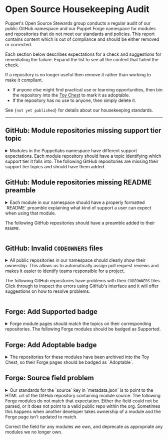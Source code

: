 # Open Source Housekeeping Audit

Puppet's Open Source Stewards group conducts a regular audit of our public GitHub
namespace and our Puppet Forge namespace for modules and repositories that do not
meet our standards and policies. This report contains content which is out of
compliance and should be either removed or corrected.

Each section below describes expectations for a check and suggestions for remediating
the failure. Expand the list to see all the content that failed the check.

If a repository is no longer useful then remove it rather than working to make it
compliant.

* If anyone else might find practical use or learning opportunities, then bin
  the repository into the [Toy Chest](http://github.com/puppetlabs-toy-chest/)
  to mark it as adoptable.
* If the repository has no use to anyone, then simply delete it.

See `{not yet published}` for details about our housekeeping standards.

----





## GitHub: Module repositories missing support tier topic

<details>
<summary>
Modules in the Puppetlabs namespace have different support expectations. Each module
repository should have a topic identifying which support tier it falls into. The
following GitHub repositories are missing their support tier topics and should
have them added.
</summary>

* [puppetlabs/puppetlabs-sshkeys](https://github.com/puppetlabs/puppetlabs-sshkeys)
* [puppetlabs/netdev_stdlib](https://github.com/puppetlabs/netdev_stdlib)
* [puppetlabs/ps-sox](https://github.com/puppetlabs/ps-sox)
* [puppetlabs/pltraining-userprefs](https://github.com/puppetlabs/pltraining-userprefs)
* [puppetlabs/pltraining-bootstrap](https://github.com/puppetlabs/pltraining-bootstrap)
* [puppetlabs/pltraining-localrepo](https://github.com/puppetlabs/pltraining-localrepo)
* [puppetlabs/pltraining-learning](https://github.com/puppetlabs/pltraining-learning)
* [puppetlabs/pltraining-dockeragent](https://github.com/puppetlabs/pltraining-dockeragent)
* [puppetlabs/puppetlabs-wordpress_app](https://github.com/puppetlabs/puppetlabs-wordpress_app)
* [puppetlabs/puppetlabs-app_modeling](https://github.com/puppetlabs/puppetlabs-app_modeling)
* [puppetlabs/cisco-network-puppet-module](https://github.com/puppetlabs/cisco-network-puppet-module)
* [puppetlabs/puppetlabs-windows_puppet_certificates](https://github.com/puppetlabs/puppetlabs-windows_puppet_certificates)
* [puppetlabs/vmware-vcenter](https://github.com/puppetlabs/vmware-vcenter)
* [puppetlabs/puppetlabs-mailalias_core](https://github.com/puppetlabs/puppetlabs-mailalias_core)
* [puppetlabs/encrypted_backup](https://github.com/puppetlabs/encrypted_backup)
* [puppetlabs/prtg_push](https://github.com/puppetlabs/prtg_push)
* [puppetlabs/puppetlabs-azure_arm](https://github.com/puppetlabs/puppetlabs-azure_arm)
* [puppetlabs/puppetlabs-bolt_proxy](https://github.com/puppetlabs/puppetlabs-bolt_proxy)
* [puppetlabs/pe_support_kb_task_templates](https://github.com/puppetlabs/pe_support_kb_task_templates)
* [puppetlabs/puppet-vra_puppet_plugin_prep](https://github.com/puppetlabs/puppet-vra_puppet_plugin_prep)
* [puppetlabs/puppetlabs-cd4pe_tests](https://github.com/puppetlabs/puppetlabs-cd4pe_tests)
* [puppetlabs/puppetlabs-amazon_aws](https://github.com/puppetlabs/puppetlabs-amazon_aws)
* [puppetlabs/pe_tech_check](https://github.com/puppetlabs/pe_tech_check)
* [puppetlabs/puppetlabs-qe](https://github.com/puppetlabs/puppetlabs-qe)
* [puppetlabs/puppetlabs-test_device](https://github.com/puppetlabs/puppetlabs-test_device)
* [puppetlabs/puppetlabs-powershell_task_helper](https://github.com/puppetlabs/puppetlabs-powershell_task_helper)
* [puppetlabs/puppet_ciamohe](https://github.com/puppetlabs/puppet_ciamohe)
* [puppetlabs/puppet-macdefaults](https://github.com/puppetlabs/puppet-macdefaults)
* [puppetlabs/puppetlabs-cd4pe_deployments](https://github.com/puppetlabs/puppetlabs-cd4pe_deployments)
* [puppetlabs/puppetlabs-ruby_plugin_helper](https://github.com/puppetlabs/puppetlabs-ruby_plugin_helper)
* [puppetlabs/puppetlabs-lidar](https://github.com/puppetlabs/puppetlabs-lidar)
* [puppetlabs/puppetlabs-pecdm](https://github.com/puppetlabs/puppetlabs-pecdm)
* [puppetlabs/preupgrade_check](https://github.com/puppetlabs/preupgrade_check)
* [puppetlabs/puppetlabs-minimum_version](https://github.com/puppetlabs/puppetlabs-minimum_version)
* [puppetlabs/puppetlabs-env_plugin](https://github.com/puppetlabs/puppetlabs-env_plugin)
* [puppetlabs/servicenow_tasks](https://github.com/puppetlabs/servicenow_tasks)
* [puppetlabs/puppetlabs-servicenow_cmdb_integration](https://github.com/puppetlabs/puppetlabs-servicenow_cmdb_integration)
* [puppetlabs/winrm_security](https://github.com/puppetlabs/winrm_security)
* [puppetlabs/pe_tune](https://github.com/puppetlabs/pe_tune)
* [puppetlabs/puppetlabs-pe_quick_data](https://github.com/puppetlabs/puppetlabs-pe_quick_data)
* [puppetlabs/se_secteam_cis](https://github.com/puppetlabs/se_secteam_cis)
* [puppetlabs/se_appteam_basichttp](https://github.com/puppetlabs/se_appteam_basichttp)
* [puppetlabs/puppetlabs-servicenow_reporting_integration](https://github.com/puppetlabs/puppetlabs-servicenow_reporting_integration)
* [puppetlabs/puppetlabs-servicenow_change_requests](https://github.com/puppetlabs/puppetlabs-servicenow_change_requests)
* [puppetlabs/pltraining-apache](https://github.com/puppetlabs/pltraining-apache)
* [puppetlabs/puppetlabs-http_request](https://github.com/puppetlabs/puppetlabs-http_request)
* [puppetlabs/dellemc-powerstore](https://github.com/puppetlabs/dellemc-powerstore)
* [puppetlabs/puppetlabs-relay](https://github.com/puppetlabs/puppetlabs-relay)
* [puppetlabs/RSAN](https://github.com/puppetlabs/RSAN)
* [puppetlabs/puppetlabs-change_window](https://github.com/puppetlabs/puppetlabs-change_window)
* [puppetlabs/opv](https://github.com/puppetlabs/opv)
* [puppetlabs/puppetlabs-sccm](https://github.com/puppetlabs/puppetlabs-sccm)
* [puppetlabs/fortinet_facts](https://github.com/puppetlabs/fortinet_facts)
* [puppetlabs/puppetlabs-hdp](https://github.com/puppetlabs/puppetlabs-hdp)
* [puppetlabs/puppetlabs-pam_firewall](https://github.com/puppetlabs/puppetlabs-pam_firewall)
* [puppetlabs/se_appteam_webserver](https://github.com/puppetlabs/se_appteam_webserver)
* [puppetlabs/puppetlabs-pam_tools](https://github.com/puppetlabs/puppetlabs-pam_tools)
* [puppetlabs/puppetlabs-data-entitlement](https://github.com/puppetlabs/puppetlabs-data-entitlement)
* [puppetlabs/bolt_aws_kms](https://github.com/puppetlabs/bolt_aws_kms)
* [puppetlabs/puppet-jenkins](https://github.com/puppetlabs/puppet-jenkins)

</details>




## GitHub: Module repositories missing README preamble

<details>
<summary>
Each module in our namespace  should have a properly formatted `README` preamble
explaining what kind of support a user can expect when using that module.

The following GitHub repositories should have a preamble added to their `README`.
</summary>

* [puppetlabs/puppetlabs-sshkeys](https://github.com/puppetlabs/puppetlabs-sshkeys)
* [puppetlabs/puppetlabs-rsync](https://github.com/puppetlabs/puppetlabs-rsync)
* [puppetlabs/puppetlabs-xinetd](https://github.com/puppetlabs/puppetlabs-xinetd)
* [puppetlabs/puppetlabs-puppetdb](https://github.com/puppetlabs/puppetlabs-puppetdb)
* [puppetlabs/netdev_stdlib](https://github.com/puppetlabs/netdev_stdlib)
* [puppetlabs/puppetlabs-awsdemo_profiles](https://github.com/puppetlabs/puppetlabs-awsdemo_profiles)
* [puppetlabs/puppetlabs-hocon](https://github.com/puppetlabs/puppetlabs-hocon)
* [puppetlabs/puppetlabs-transition](https://github.com/puppetlabs/puppetlabs-transition)
* [puppetlabs/ps-sox](https://github.com/puppetlabs/ps-sox)
* [puppetlabs/pltraining-userprefs](https://github.com/puppetlabs/pltraining-userprefs)
* [puppetlabs/pltraining-bootstrap](https://github.com/puppetlabs/pltraining-bootstrap)
* [puppetlabs/pltraining-localrepo](https://github.com/puppetlabs/pltraining-localrepo)
* [puppetlabs/pltraining-learning](https://github.com/puppetlabs/pltraining-learning)
* [puppetlabs/pltraining-dockeragent](https://github.com/puppetlabs/pltraining-dockeragent)
* [puppetlabs/puppetlabs-wordpress_app](https://github.com/puppetlabs/puppetlabs-wordpress_app)
* [puppetlabs/puppetlabs-app_modeling](https://github.com/puppetlabs/puppetlabs-app_modeling)
* [puppetlabs/puppetlabs-puppetdb_gc](https://github.com/puppetlabs/puppetlabs-puppetdb_gc)
* [puppetlabs/puppetlabs-grafanadash](https://github.com/puppetlabs/puppetlabs-grafanadash)
* [puppetlabs/cisco-network-puppet-module](https://github.com/puppetlabs/cisco-network-puppet-module)
* [puppetlabs/puppetlabs-windows_puppet_certificates](https://github.com/puppetlabs/puppetlabs-windows_puppet_certificates)
* [puppetlabs/vmware-vcenter](https://github.com/puppetlabs/vmware-vcenter)
* [puppetlabs/puppetlabs-resource_api](https://github.com/puppetlabs/puppetlabs-resource_api)
* [puppetlabs/puppetlabs-mailalias_core](https://github.com/puppetlabs/puppetlabs-mailalias_core)
* [puppetlabs/prtg_push](https://github.com/puppetlabs/prtg_push)
* [puppetlabs/puppetlabs-azure_arm](https://github.com/puppetlabs/puppetlabs-azure_arm)
* [puppetlabs/puppetlabs-bolt_proxy](https://github.com/puppetlabs/puppetlabs-bolt_proxy)
* [puppetlabs/pe_support_kb_task_templates](https://github.com/puppetlabs/pe_support_kb_task_templates)
* [puppetlabs/puppet-vra_puppet_plugin_prep](https://github.com/puppetlabs/puppet-vra_puppet_plugin_prep)
* [puppetlabs/puppetlabs-cd4pe_tests](https://github.com/puppetlabs/puppetlabs-cd4pe_tests)
* [puppetlabs/puppetlabs-amazon_aws](https://github.com/puppetlabs/puppetlabs-amazon_aws)
* [puppetlabs/pe_tech_check](https://github.com/puppetlabs/pe_tech_check)
* [puppetlabs/puppetlabs-qe](https://github.com/puppetlabs/puppetlabs-qe)
* [puppetlabs/puppetlabs-test_device](https://github.com/puppetlabs/puppetlabs-test_device)
* [puppetlabs/puppetlabs-powershell_task_helper](https://github.com/puppetlabs/puppetlabs-powershell_task_helper)
* [puppetlabs/puppet_ciamohe](https://github.com/puppetlabs/puppet_ciamohe)
* [puppetlabs/puppet-macdefaults](https://github.com/puppetlabs/puppet-macdefaults)
* [puppetlabs/puppetlabs-cd4pe_deployments](https://github.com/puppetlabs/puppetlabs-cd4pe_deployments)
* [puppetlabs/puppetlabs-ruby_plugin_helper](https://github.com/puppetlabs/puppetlabs-ruby_plugin_helper)
* [puppetlabs/puppetlabs-lidar](https://github.com/puppetlabs/puppetlabs-lidar)
* [puppetlabs/puppetlabs-pecdm](https://github.com/puppetlabs/puppetlabs-pecdm)
* [puppetlabs/preupgrade_check](https://github.com/puppetlabs/preupgrade_check)
* [puppetlabs/puppetlabs-minimum_version](https://github.com/puppetlabs/puppetlabs-minimum_version)
* [puppetlabs/puppetlabs-env_plugin](https://github.com/puppetlabs/puppetlabs-env_plugin)
* [puppetlabs/servicenow_tasks](https://github.com/puppetlabs/servicenow_tasks)
* [puppetlabs/puppetlabs-servicenow_cmdb_integration](https://github.com/puppetlabs/puppetlabs-servicenow_cmdb_integration)
* [puppetlabs/winrm_security](https://github.com/puppetlabs/winrm_security)
* [puppetlabs/pe_tune](https://github.com/puppetlabs/pe_tune)
* [puppetlabs/puppetlabs-pe_quick_data](https://github.com/puppetlabs/puppetlabs-pe_quick_data)
* [puppetlabs/se_secteam_cis](https://github.com/puppetlabs/se_secteam_cis)
* [puppetlabs/se_appteam_basichttp](https://github.com/puppetlabs/se_appteam_basichttp)
* [puppetlabs/puppetlabs-servicenow_reporting_integration](https://github.com/puppetlabs/puppetlabs-servicenow_reporting_integration)
* [puppetlabs/puppetlabs-servicenow_change_requests](https://github.com/puppetlabs/puppetlabs-servicenow_change_requests)
* [puppetlabs/puppetlabs-patching_as_code](https://github.com/puppetlabs/puppetlabs-patching_as_code)
* [puppetlabs/pltraining-apache](https://github.com/puppetlabs/pltraining-apache)
* [puppetlabs/puppetlabs-http_request](https://github.com/puppetlabs/puppetlabs-http_request)
* [puppetlabs/dellemc-powerstore](https://github.com/puppetlabs/dellemc-powerstore)
* [puppetlabs/puppetlabs-relay](https://github.com/puppetlabs/puppetlabs-relay)
* [puppetlabs/RSAN](https://github.com/puppetlabs/RSAN)
* [puppetlabs/puppetlabs-change_window](https://github.com/puppetlabs/puppetlabs-change_window)
* [puppetlabs/opv](https://github.com/puppetlabs/opv)
* [puppetlabs/puppetlabs-sccm](https://github.com/puppetlabs/puppetlabs-sccm)
* [puppetlabs/fortinet_facts](https://github.com/puppetlabs/fortinet_facts)
* [puppetlabs/puppetlabs-hdp](https://github.com/puppetlabs/puppetlabs-hdp)
* [puppetlabs/puppetlabs-pam_firewall](https://github.com/puppetlabs/puppetlabs-pam_firewall)
* [puppetlabs/se_appteam_webserver](https://github.com/puppetlabs/se_appteam_webserver)
* [puppetlabs/puppetlabs-pam_tools](https://github.com/puppetlabs/puppetlabs-pam_tools)
* [puppetlabs/puppetlabs-data-entitlement](https://github.com/puppetlabs/puppetlabs-data-entitlement)
* [puppetlabs/bolt_aws_kms](https://github.com/puppetlabs/bolt_aws_kms)
* [puppetlabs/puppet-jenkins](https://github.com/puppetlabs/puppet-jenkins)
* [puppetlabs/kmo-501-nginx](https://github.com/puppetlabs/kmo-501-nginx)

</details>




## GitHub: Invalid `CODEOWNERS` files

<details>
<summary>
All public repositories in our namespace should clearly show their ownership.
This allows us to automatically assign pull request reviews and makes it easier
to identify teams responsible for a project.

The following GitHub repositories have problems with their `CODEOWNERS` files. Click
through to inspect the errors using GitHub's interface and it will offer suggestions
on how to resolve problems.
</summary>

* [puppetlabs-puppet](https://github.com/puppetlabs/puppet/blob/-/CODEOWNERS)
* [puppetlabs-puppetlabs-rsync](https://github.com/puppetlabs/puppetlabs-rsync/blob/-/CODEOWNERS)
* [puppetlabs-showoff](https://github.com/puppetlabs/showoff/blob/-/CODEOWNERS)
* [puppetlabs-puppet-rfc](https://github.com/puppetlabs/puppet-rfc/blob/-/CODEOWNERS)
* [puppetlabs-netdev_stdlib](https://github.com/puppetlabs/netdev_stdlib/blob/-/CODEOWNERS)
* [puppetlabs-gatling-puppet-load-test](https://github.com/puppetlabs/gatling-puppet-load-test/blob/-/CODEOWNERS)
* [puppetlabs-puppet-specifications](https://github.com/puppetlabs/puppet-specifications/blob/-/CODEOWNERS)
* [puppetlabs-icfp-2014](https://github.com/puppetlabs/icfp-2014/blob/-/CODEOWNERS)
* [puppetlabs-clamps](https://github.com/puppetlabs/clamps/blob/-/CODEOWNERS)
* [puppetlabs-net_http_unix](https://github.com/puppetlabs/net_http_unix/blob/-/CODEOWNERS)
* [puppetlabs-puppetfactory](https://github.com/puppetlabs/puppetfactory/blob/-/CODEOWNERS)
* [puppetlabs-pltraining-userprefs](https://github.com/puppetlabs/pltraining-userprefs/blob/-/CODEOWNERS)
* [puppetlabs-pltraining-bootstrap](https://github.com/puppetlabs/pltraining-bootstrap/blob/-/CODEOWNERS)
* [puppetlabs-pltraining-localrepo](https://github.com/puppetlabs/pltraining-localrepo/blob/-/CODEOWNERS)
* [puppetlabs-pltraining-learning](https://github.com/puppetlabs/pltraining-learning/blob/-/CODEOWNERS)
* [puppetlabs-pltraining-rbac](https://github.com/puppetlabs/pltraining-rbac/blob/-/CODEOWNERS)
* [puppetlabs-master_manipulator](https://github.com/puppetlabs/master_manipulator/blob/-/CODEOWNERS)
* [puppetlabs-cpp-hocon](https://github.com/puppetlabs/cpp-hocon/blob/-/CODEOWNERS)
* [puppetlabs-quest](https://github.com/puppetlabs/quest/blob/-/CODEOWNERS)
* [puppetlabs-pltraining-dockeragent](https://github.com/puppetlabs/pltraining-dockeragent/blob/-/CODEOWNERS)
* [puppetlabs-learndot_api](https://github.com/puppetlabs/learndot_api/blob/-/CODEOWNERS)
* [puppetlabs-puppetdb-cli](https://github.com/puppetlabs/puppetdb-cli/blob/-/CODEOWNERS)
* [puppetlabs-puppet-quest-guide](https://github.com/puppetlabs/puppet-quest-guide/blob/-/CODEOWNERS)
* [puppetlabs-lein-release-4digit-version](https://github.com/puppetlabs/lein-release-4digit-version/blob/-/CODEOWNERS)
* [puppetlabs-puppet-validator](https://github.com/puppetlabs/puppet-validator/blob/-/CODEOWNERS)
* [puppetlabs-beaker-pe](https://github.com/puppetlabs/beaker-pe/blob/-/CODEOWNERS)
* [puppetlabs-prosvc-preview_report](https://github.com/puppetlabs/prosvc-preview_report/blob/-/CODEOWNERS)
* [puppetlabs-orchestrator_client-ruby](https://github.com/puppetlabs/orchestrator_client-ruby/blob/-/CODEOWNERS)
* [puppetlabs-pl-build-tools-vanagon](https://github.com/puppetlabs/pl-build-tools-vanagon/blob/-/CODEOWNERS)
* [puppetlabs-pltraining-pasture](https://github.com/puppetlabs/pltraining-pasture/blob/-/CODEOWNERS)
* [puppetlabs-puppet-vscode](https://github.com/puppetlabs/puppet-vscode/blob/-/CODEOWNERS)
* [puppetlabs-best-practices](https://github.com/puppetlabs/best-practices/blob/-/CODEOWNERS)
* [puppetlabs-ultipro-soap-python](https://github.com/puppetlabs/ultipro-soap-python/blob/-/CODEOWNERS)
* [puppetlabs-aws_resource_reaper](https://github.com/puppetlabs/aws_resource_reaper/blob/-/CODEOWNERS)
* [puppetlabs-beaker-vmpooler](https://github.com/puppetlabs/beaker-vmpooler/blob/-/CODEOWNERS)
* [puppetlabs-puppet-agent-bootstrap](https://github.com/puppetlabs/puppet-agent-bootstrap/blob/-/CODEOWNERS)
* [puppetlabs-puppet-lint-i18n](https://github.com/puppetlabs/puppet-lint-i18n/blob/-/CODEOWNERS)
* [puppetlabs-puppet-classroom-manager](https://github.com/puppetlabs/puppet-classroom-manager/blob/-/CODEOWNERS)
* [puppetlabs-rubocop-i18n](https://github.com/puppetlabs/rubocop-i18n/blob/-/CODEOWNERS)
* [puppetlabs-nssm](https://github.com/puppetlabs/nssm/blob/-/CODEOWNERS)
* [puppetlabs-puppet-runtime](https://github.com/puppetlabs/puppet-runtime/blob/-/CODEOWNERS)
* [puppetlabs-kream](https://github.com/puppetlabs/kream/blob/-/CODEOWNERS)
* [puppetlabs-task-modules](https://github.com/puppetlabs/task-modules/blob/-/CODEOWNERS)
* [puppetlabs-slackin](https://github.com/puppetlabs/slackin/blob/-/CODEOWNERS)
* [puppetlabs-puppet-chocolatey-packages](https://github.com/puppetlabs/puppet-chocolatey-packages/blob/-/CODEOWNERS)
* [puppetlabs-puppetlabs-resource_api](https://github.com/puppetlabs/puppetlabs-resource_api/blob/-/CODEOWNERS)
* [puppetlabs-puppet-editor-syntax](https://github.com/puppetlabs/puppet-editor-syntax/blob/-/CODEOWNERS)
* [puppetlabs-gem_of](https://github.com/puppetlabs/gem_of/blob/-/CODEOWNERS)
* [puppetlabs-infracore-ami](https://github.com/puppetlabs/infracore-ami/blob/-/CODEOWNERS)
* [puppetlabs-puppet-editor-services](https://github.com/puppetlabs/puppet-editor-services/blob/-/CODEOWNERS)
* [puppetlabs-ref_arch_setup](https://github.com/puppetlabs/ref_arch_setup/blob/-/CODEOWNERS)
* [puppetlabs-encrypted_backup](https://github.com/puppetlabs/encrypted_backup/blob/-/CODEOWNERS)
* [puppetlabs-prtg_push](https://github.com/puppetlabs/prtg_push/blob/-/CODEOWNERS)
* [puppetlabs-cvelist](https://github.com/puppetlabs/cvelist/blob/-/CODEOWNERS)
* [puppetlabs-kreamlet](https://github.com/puppetlabs/kreamlet/blob/-/CODEOWNERS)
* [puppetlabs-puppetserver-ca-cli](https://github.com/puppetlabs/puppetserver-ca-cli/blob/-/CODEOWNERS)
* [puppetlabs-homebrew-puppet](https://github.com/puppetlabs/homebrew-puppet/blob/-/CODEOWNERS)
* [puppetlabs-courseware-lms-gswp-cr](https://github.com/puppetlabs/courseware-lms-gswp-cr/blob/-/CODEOWNERS)
* [puppetlabs-pe_tech_check](https://github.com/puppetlabs/pe_tech_check/blob/-/CODEOWNERS)
* [puppetlabs-puppetlabs-test_device](https://github.com/puppetlabs/puppetlabs-test_device/blob/-/CODEOWNERS)
* [puppetlabs-tig-demo](https://github.com/puppetlabs/tig-demo/blob/-/CODEOWNERS)
* [puppetlabs-beerboard](https://github.com/puppetlabs/beerboard/blob/-/CODEOWNERS)
* [puppetlabs-puppet-release_manager](https://github.com/puppetlabs/puppet-release_manager/blob/-/CODEOWNERS)
* [puppetlabs-bolt-project](https://github.com/puppetlabs/bolt-project/blob/-/CODEOWNERS)
* [puppetlabs-puppetlabs-hue](https://github.com/puppetlabs/puppetlabs-hue/blob/-/CODEOWNERS)
* [puppetlabs-posh-bolt](https://github.com/puppetlabs/posh-bolt/blob/-/CODEOWNERS)
* [puppetlabs-facter-ng](https://github.com/puppetlabs/facter-ng/blob/-/CODEOWNERS)
* [puppetlabs-puppetserver-helm-chart](https://github.com/puppetlabs/puppetserver-helm-chart/blob/-/CODEOWNERS)
* [puppetlabs-puppetlabs-ruby_plugin_helper](https://github.com/puppetlabs/puppetlabs-ruby_plugin_helper/blob/-/CODEOWNERS)
* [puppetlabs-pmc_miller](https://github.com/puppetlabs/pmc_miller/blob/-/CODEOWNERS)
* [puppetlabs-puppetlabs-minimum_version](https://github.com/puppetlabs/puppetlabs-minimum_version/blob/-/CODEOWNERS)
* [puppetlabs-puppetlabs-env_plugin](https://github.com/puppetlabs/puppetlabs-env_plugin/blob/-/CODEOWNERS)
* [puppetlabs-go-pe-client](https://github.com/puppetlabs/go-pe-client/blob/-/CODEOWNERS)
* [puppetlabs-winrm_security](https://github.com/puppetlabs/winrm_security/blob/-/CODEOWNERS)
* [puppetlabs-litmus](https://github.com/puppetlabs/litmus/blob/-/CODEOWNERS)
* [puppetlabs-se_control_2020](https://github.com/puppetlabs/se_control_2020/blob/-/CODEOWNERS)
* [puppetlabs-gcp-magic-modules](https://github.com/puppetlabs/gcp-magic-modules/blob/-/CODEOWNERS)
* [puppetlabs-puppetlabs-servicenow_change_requests](https://github.com/puppetlabs/puppetlabs-servicenow_change_requests/blob/-/CODEOWNERS)
* [puppetlabs-education-control-repo](https://github.com/puppetlabs/education-control-repo/blob/-/CODEOWNERS)
* [puppetlabs-bolt-examples](https://github.com/puppetlabs/bolt-examples/blob/-/CODEOWNERS)
* [puppetlabs-pltraining-apache](https://github.com/puppetlabs/pltraining-apache/blob/-/CODEOWNERS)
* [puppetlabs-courseware-lms-lab-downloads](https://github.com/puppetlabs/courseware-lms-lab-downloads/blob/-/CODEOWNERS)
* [puppetlabs-oauth2-proxy](https://github.com/puppetlabs/oauth2-proxy/blob/-/CODEOWNERS)
* [puppetlabs-puppetlabs-relay](https://github.com/puppetlabs/puppetlabs-relay/blob/-/CODEOWNERS)
* [puppetlabs-bolt-waypoint-plugin](https://github.com/puppetlabs/bolt-waypoint-plugin/blob/-/CODEOWNERS)
* [puppetlabs-RSAN](https://github.com/puppetlabs/RSAN/blob/-/CODEOWNERS)
* [puppetlabs-pe-sdk-go](https://github.com/puppetlabs/pe-sdk-go/blob/-/CODEOWNERS)
* [puppetlabs-opv](https://github.com/puppetlabs/opv/blob/-/CODEOWNERS)
* [puppetlabs-knative-sandbox-net-istio](https://github.com/puppetlabs/knative-sandbox-net-istio/blob/-/CODEOWNERS)
* [puppetlabs-knative-sandbox-net-contour](https://github.com/puppetlabs/knative-sandbox-net-contour/blob/-/CODEOWNERS)
* [puppetlabs-puppetlabs-sccm](https://github.com/puppetlabs/puppetlabs-sccm/blob/-/CODEOWNERS)
* [puppetlabs-hashicorp-vault](https://github.com/puppetlabs/hashicorp-vault/blob/-/CODEOWNERS)
* [puppetlabs-aws-hol-repo](https://github.com/puppetlabs/aws-hol-repo/blob/-/CODEOWNERS)
* [puppetlabs-puppetlabs-hdp](https://github.com/puppetlabs/puppetlabs-hdp/blob/-/CODEOWNERS)
* [puppetlabs-install-puppet](https://github.com/puppetlabs/install-puppet/blob/-/CODEOWNERS)
* [puppetlabs-learn-to-be-a-puppet-engineer](https://github.com/puppetlabs/learn-to-be-a-puppet-engineer/blob/-/CODEOWNERS)
* [puppetlabs-openapi-generator](https://github.com/puppetlabs/openapi-generator/blob/-/CODEOWNERS)
* [puppetlabs-prm-test-tool-01](https://github.com/puppetlabs/prm-test-tool-01/blob/-/CODEOWNERS)
* [puppetlabs-prm-test-tool-02](https://github.com/puppetlabs/prm-test-tool-02/blob/-/CODEOWNERS)
* [puppetlabs-kmo-4-6-meta-repo](https://github.com/puppetlabs/kmo-4-6-meta-repo/blob/-/CODEOWNERS)
* [puppetlabs-terraform-provider-auth0](https://github.com/puppetlabs/terraform-provider-auth0/blob/-/CODEOWNERS)
* [puppetlabs-go-auth0](https://github.com/puppetlabs/go-auth0/blob/-/CODEOWNERS)
* [puppetlabs-setup-step-cli](https://github.com/puppetlabs/setup-step-cli/blob/-/CODEOWNERS)
* [puppetlabs-kubernetes-plugin](https://github.com/puppetlabs/kubernetes-plugin/blob/-/CODEOWNERS)
* [puppetlabs-pds-integration-control-repo](https://github.com/puppetlabs/pds-integration-control-repo/blob/-/CODEOWNERS)
* [puppetlabs-security-mend-vanagon-action](https://github.com/puppetlabs/security-mend-vanagon-action/blob/-/CODEOWNERS)

</details>




## Forge: Add Supported badge

<details>
<summary>
Forge module pages should match the topics on their corresponding repositories.
The following Forge modules should be badged as Supported.
</summary>

* [puppetlabs-exec](https://forge.puppet.com/puppetlabs/exec)
* [puppetlabs-yaml](https://forge.puppet.com/puppetlabs/yaml)
* [puppetlabs-bolt_shim](https://forge.puppet.com/puppetlabs/bolt_shim)
* [puppetlabs-azure_inventory](https://forge.puppet.com/puppetlabs/azure_inventory)
* [puppetlabs-aws_inventory](https://forge.puppet.com/puppetlabs/aws_inventory)
* [puppetlabs-terraform](https://forge.puppet.com/puppetlabs/terraform)
* [puppetlabs-vault](https://forge.puppet.com/puppetlabs/vault)
* [puppetlabs-gcloud_inventory](https://forge.puppet.com/puppetlabs/gcloud_inventory)
* [puppetlabs-pkcs7](https://forge.puppet.com/puppetlabs/pkcs7)
* [puppetlabs-apply_helpers](https://forge.puppet.com/puppetlabs/apply_helpers)
* [puppetlabs-secure_env_vars](https://forge.puppet.com/puppetlabs/secure_env_vars)

</details>







## Forge: Add Adoptable badge
<details>
<summary>
The repositories for these modules have been archived into the Toy Chest, so their
Forge pages should be badged as `Adoptable`.
</summary>

* [puppetlabs-puppetserver_gem](https://forge.puppet.com/puppetlabs/puppetserver_gem)
* [puppetlabs-git](https://forge.puppet.com/puppetlabs/git)
* [puppetlabs-tftp](https://forge.puppet.com/puppetlabs/tftp)
* [puppetlabs-dism](https://forge.puppet.com/puppetlabs/dism)
* [puppetlabs-mount_providers](https://forge.puppet.com/puppetlabs/mount_providers)
* [puppetlabs-nagios_core](https://forge.puppet.com/puppetlabs/nagios_core)
* [puppetlabs-activemq](https://forge.puppet.com/puppetlabs/activemq)
* [puppetlabs-aws](https://forge.puppet.com/puppetlabs/aws)
* [puppetlabs-passenger](https://forge.puppet.com/puppetlabs/passenger)
* [puppetlabs-denyhosts](https://forge.puppet.com/puppetlabs/denyhosts)
* [puppetlabs-razor](https://forge.puppet.com/puppetlabs/razor)
* [puppetlabs-sqlite](https://forge.puppet.com/puppetlabs/sqlite)
* [puppetlabs-cd4pe](https://forge.puppet.com/puppetlabs/cd4pe)
* [puppetlabs-mount_iso](https://forge.puppet.com/puppetlabs/mount_iso)
* [puppetlabs-inventory](https://forge.puppet.com/puppetlabs/inventory)
* [puppetlabs-openstack](https://forge.puppet.com/puppetlabs/openstack)
* [puppetlabs-dummy_service](https://forge.puppet.com/puppetlabs/dummy_service)
* [puppetlabs-apk](https://forge.puppet.com/puppetlabs/apk)
* [puppetlabs-stunnel](https://forge.puppet.com/puppetlabs/stunnel)
* [puppetlabs-image_build](https://forge.puppet.com/puppetlabs/image_build)
* [puppetlabs-apply](https://forge.puppet.com/puppetlabs/apply)
* [puppetlabs-netapp](https://forge.puppet.com/puppetlabs/netapp)
* [puppetlabs-pipelines](https://forge.puppet.com/puppetlabs/pipelines)
* [puppetlabs-netscaler](https://forge.puppet.com/puppetlabs/netscaler)
* [puppetlabs-logentries](https://forge.puppet.com/puppetlabs/logentries)
* [puppetlabs-win_desktop_shortcut](https://forge.puppet.com/puppetlabs/win_desktop_shortcut)
* [puppetlabs-node_openstack](https://forge.puppet.com/puppetlabs/node_openstack)
* [puppetlabs-vcenter](https://forge.puppet.com/puppetlabs/vcenter)
* [puppetlabs-k5login_core](https://forge.puppet.com/puppetlabs/k5login_core)
* [puppetlabs-rancher](https://forge.puppet.com/puppetlabs/rancher)
* [puppetlabs-package_updates](https://forge.puppet.com/puppetlabs/package_updates)
* [puppetlabs-opennebula](https://forge.puppet.com/puppetlabs/opennebula)
* [puppetlabs-policy_engine](https://forge.puppet.com/puppetlabs/policy_engine)
* [puppetlabs-docker_ucp](https://forge.puppet.com/puppetlabs/docker_ucp)
* [puppetlabs-rkt](https://forge.puppet.com/puppetlabs/rkt)
* [puppetlabs-detect_wannacry](https://forge.puppet.com/puppetlabs/detect_wannacry)
* [puppetlabs-docker_ddc](https://forge.puppet.com/puppetlabs/docker_ddc)
* [puppetlabs-pe_bulk_agent_install](https://forge.puppet.com/puppetlabs/pe_bulk_agent_install)
* [puppetlabs-azure_agent](https://forge.puppet.com/puppetlabs/azure_agent)
* [puppetlabs-pdb_3323_workaround](https://forge.puppet.com/puppetlabs/pdb_3323_workaround)
* [puppetlabs-maillist_core](https://forge.puppet.com/puppetlabs/maillist_core)
* [puppetlabs-mco_rpc](https://forge.puppet.com/puppetlabs/mco_rpc)
* [puppetlabs-lumogon](https://forge.puppet.com/puppetlabs/lumogon)
* [puppetlabs-servicenow_change_requests](https://forge.puppet.com/puppetlabs/servicenow_change_requests)
* [puppetlabs-macdslocal_core](https://forge.puppet.com/puppetlabs/macdslocal_core)

</details>




## Forge: Source field problem

<details>
<summary>
Our standards for the `source` key in `metadata.json` is to point to the HTML url
of the GitHub repository containing module source. The following Forge modules do
not match that expectation. Either the field could not be parsed, or it does not
point to a valid public repo within the org. Sometimes this happens when another
developer takes ownership of a module and the Forge page isn't updated to match.

Correct the field for any modules we own, and deprecate as appropriate any modules
we no longer own.
</summary>

* [puppetlabs-ciscopuppet](https://forge.puppet.com/puppetlabs/ciscopuppet)
* [puppetlabs-cd4pe_jobs](https://forge.puppet.com/puppetlabs/cd4pe_jobs)
* [puppetlabs-dashboard](https://forge.puppet.com/puppetlabs/dashboard)
* [puppetlabs-boundary](https://forge.puppet.com/puppetlabs/boundary)
* [puppetlabs-bacula](https://forge.puppet.com/puppetlabs/bacula)
* [puppetlabs-pe_upgrade](https://forge.puppet.com/puppetlabs/pe_upgrade)
* [puppetlabs-appdirector](https://forge.puppet.com/puppetlabs/appdirector)
* [puppetlabs-lib_puppet](https://forge.puppet.com/puppetlabs/lib_puppet)
* [puppetlabs-kwalify](https://forge.puppet.com/puppetlabs/kwalify)
* [puppetlabs-vcli_rsyslog](https://forge.puppet.com/puppetlabs/vcli_rsyslog)
* [puppetlabs-minimum_version](https://forge.puppet.com/puppetlabs/minimum_version)
* [puppetlabs-pe_event_forwarding](https://forge.puppet.com/puppetlabs/pe_event_forwarding)
* [puppetlabs-cem_linux](https://forge.puppet.com/puppetlabs/cem_linux)
* [puppetlabs-cem_windows](https://forge.puppet.com/puppetlabs/cem_windows)
* [puppetlabs-sccm](https://forge.puppet.com/puppetlabs/sccm)
* [puppetlabs-change_window](https://forge.puppet.com/puppetlabs/change_window)

</details>
